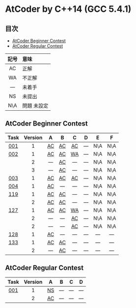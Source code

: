 # AtCoder by C++14 (GCC 5.4.1) #

## 目次 ##

* [AtCoder Beginner Contest](#AtCoder-Beginner-Contest)
* [AtCoder Regular Contest](#AtCoder-Regular-Contest)

|記号|意味|
|:-:|:-|
|AC|正解|
|WA|不正解|
|&#x2014;|未着手|
|NS|未提出|
|N\A|問題 未設定|

## AtCoder Beginner Contest ##

|Task             |Version|A                                 |B                                 |C                                 |D                                 |E                                 |F                                 |
|:---------------:|:-----:|:--------------------------------:|:--------------------------------:|:--------------------------------:|:--------------------------------:|:--------------------------------:|:--------------------------------:|
|[001](ABC/ABC001)|   1   |[AC](ABC/ABC001/ABC001_A_v01.cpp) |[AC](ABC/ABC001/ABC001_B_v01.cpp) |[AC](ABC/ABC001/ABC001_C_v01.cpp) |&#x2014;                          |N\A                               |N\A                               |
|[002](ABC/ABC002)|   1   |[AC](ABC/ABC002/ABC002_A_v01.cpp) |[AC](ABC/ABC002/ABC002_B_v01.cpp) |[WA](ABC/ABC002/ABC002_C_v01.cpp) |&#x2014;                          |N\A                               |N\A                               |
|                 |   2   |&#x2014;                          |[AC](ABC/ABC002/ABC002_B_v02.cpp) |&#x2014;                          |&#x2014;                          |N\A                               |N\A                               |
|                 |   3   |&#x2014;                          |[AC](ABC/ABC002/ABC002_B_v03.cpp) |&#x2014;                          |&#x2014;                          |N\A                               |N\A                               |
|[003](ABC/ABC003)|   1   |[AC](ABC/ABC003/ABC003_A_v01.cpp) |[AC](ABC/ABC003/ABC003_B_v01.cpp) |[AC](ABC/ABC003/ABC003_C_v01.cpp) |&#x2014;                          |N\A                               |N\A                               |
|[004](ABC/ABC004)|   1   |[AC](ABC/ABC004/ABC004_A_v01.cpp) |&#x2014;                          |&#x2014;                          |&#x2014;                          |N\A                               |N\A                               |
|[119](ABC/ABC119)|   1   |[AC](ABC/ABC119/ABC119_A_v01.cpp) |[AC](ABC/ABC119/ABC119_B_v01.cpp) |&#x2014;                          |&#x2014;                          |N\A                               |N\A                               |
|                 |   2   |[AC](ABC/ABC119/ABC119_A_v01.cpp) |[AC](ABC/ABC119/ABC119_B_v02.cpp) |&#x2014;                          |&#x2014;                          |N\A                               |N\A                               |
|[127](ABC/ABC127)|   1   |[AC](ABC/ABC127/ABC127_A_v01.cpp) |[AC](ABC/ABC127/ABC127_B_v01.cpp) |[WA](ABC/ABC127/ABC127_C_v01.cpp) |&#x2014;                          |N\A                               |N\A                               |
|                 |   2   |&#x2014;                          |&#x2014;                          |[AC](ABC/ABC127/ABC127_C_v02.cpp) |&#x2014;                          |N\A                               |N\A                               |
|                 |   2   |&#x2014;                          |&#x2014;                          |[AC](ABC/ABC127/ABC127_C_v03.cpp) |&#x2014;                          |N\A                               |N\A                               |
|[128](ABC/ABC128)|   1   |[AC](ABC/ABC128/ABC128_A_v01.cpp) |&#x2014;                          |&#x2014;                          |&#x2014;                          |&#x2014;                          |&#x2014;                          |
|[133](ABC/ABC133)|   1   |[AC](ABC/ABC133/ABC133_A_v01.cpp) |[AC](ABC/ABC133/ABC133_B_v01.cpp) |&#x2014;                          |&#x2014;                          |&#x2014;                          |&#x2014;                          |
|                 |   2   |&#x2014;                          |[AC](ABC/ABC133/ABC133_B_v02.cpp) |&#x2014;                          |&#x2014;                          |&#x2014;                          |&#x2014;                          |

## AtCoder Regular Contest ##

|Task             |Version|A                                 |B                                 |C                                 |D                                 |
|:---------------:|:-----:|:--------------------------------:|:--------------------------------:|:--------------------------------:|:--------------------------------:|
|[001](ARC/ARC001)|   1   |[NS](ARC/ARC001/ARC001_A_v01.cpp) |&#x2014;                          |&#x2014;                          |&#x2014;                          |
|                 |   2   |[AC](ARC/ARC001/ARC001_A_v02.cpp) |&#x2014;                          |&#x2014;                          |&#x2014;                          |

<!-- EOF -->
